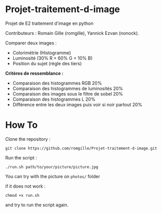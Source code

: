 # Projet-traitement-d-image
Projet de E2 traitement d'image en python

Contributeurs : Romain Gille (romgille), Yannick Ezvan (nonock).

Comparer deux images :
* Colorimétrie (Histogramme)
* Luminosité (30% R + 60% G + 10% B)
* Position du sujet (règle des tiers)


**Critères de ressemblance :**

* Comparaison des histogrammes RGB                              20%
* Comparaison des histogrammes de luminosités                   20%
* Comparaison des images sous le filtre de sobel                20%
* Comparaison des histogrammes L                                20%
* Différence entre les deux images puis voir si noir partout    20%

# How To

Clone the repository :

`git clone https://github.com/romgille/Projet-traitement-d-image.git`

Run the script :

`./run.sh path/to/your/picture/picture.jpg`

You can try with the picture on `photos/` folder

if it does not work :

`chmod +x run.sh`

and try to run the script again.
